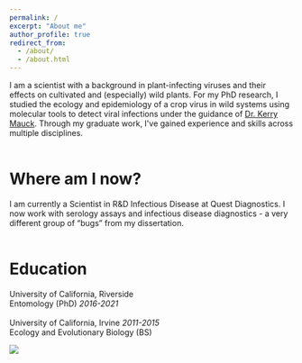 ```yaml
---
permalink: /
excerpt: "About me"
author_profile: true
redirect_from: 
  - /about/
  - /about.html
---
```


I am a scientist with a background in plant-infecting viruses and their effects on cultivated and (especially) wild plants. For my PhD research, I studied the ecology and epidemiology of a crop virus in wild systems using molecular tools to detect viral infections under the guidance of 
<a href="https://maucklab.ucr.edu/lab-members/dr-kerry-mauck/">Dr. Kerry Mauck</a>. Through my graduate work, I've gained experience and skills across multiple disciplines.  <br><br>

Where am I now? 
======
I am currently a Scientist in R&D Infectious Disease at Quest Diagnostics. I now work with serology assays and infectious disease diagnostics - a very different group of “bugs” from my dissertation. <br><br>

Education
======
University of California, Riverside  <br>
Entomology (PhD) *2016-2021* <br><br>
University of California, Irvine *2011-2015*<br>
Ecology and Evolutionary Biology (BS)<br>

<img src='/images/StudySystem2.png'>
